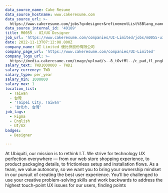 ```yaml
---
data_source_name: Cake Resume
data_source_hostname: www.cakeresume.com
data_source_url: >-
  https://www.cakeresume.com/jobs?q=designer&refinementList%5Blang_name%5D%5B0%5D=English&refinementList%5Bsalary_type%5D=per_year
data_source_internal_id: '49189'
title: M0055 - UI/UX Designer
job_url: 'https://www.cakeresume.com/companies/UI-Limited/jobs/m0055-ui-ux-designer'
date: 2022-11-13T07:12:08.800Z
company_name: UI Limited 優比快股份有限公司
company_page_url: 'https://www.cakeresume.com/companies/UI-Limited'
company_logo_url: >-
  https://media.cakeresume.com/image/upload/s--8_tOvfMl--/c_pad,fl_png8,h_200,w_200/v1652866387/xtiubzqy3eub93zondpx.png
salary_text: TWD1000000 - TWD1
salary_currency: TWD
salary_type: per_year
salary_min: 1000000
salary_max: 1
location_list:
  - Taiwan
  - 台灣
  - 'Taipei City, Taiwan'
  - '台北市, 台灣'
job_tags:
  - Figma
  - English
  - UI/UX
badges:
  - Designer

---
```


At Ubiquiti, our mission is to rethink I.T. We strive for technology UX perfection everywhere — from our web store shopping experience, to product packaging details, to frictionless setup and installation flows. As a team, we value autonomy, so we want you to bring your ownership mindset in our pursuit of creating the best user experience. You’ll be challenged to use your creative problem-solving skills and work backwards to address the highest touch-point UX issues for our users, finding points